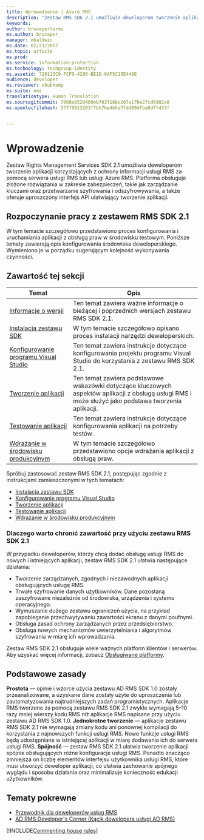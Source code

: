 ```yaml
---
title: Wprowadzenie | Azure RMS
description: "Zestaw RMS SDK 2.1 umożliwia deweloperom tworzenie aplikacji korzystających z ochrony informacji usługi RMS."
keywords: 
author: bruceperlerms
ms.author: bruceper
manager: mbaldwin
ms.date: 02/23/2017
ms.topic: article
ms.prod: 
ms.service: information-protection
ms.technology: techgroup-identity
ms.assetid: 728113C9-FCF9-4280-BE1D-6AF5C15E449E
audience: developer
ms.reviewer: shubhamp
ms.suite: ems
translationtype: Human Translation
ms.sourcegitcommit: 7068e0529409eb783f16bc207a17be27cd5d82a8
ms.openlocfilehash: 577f9813203f7bb7be4b5a7fd489dfba8d7fd33f


---
```

# <a name="getting-started"></a>Wprowadzenie

Zestaw Rights Management Services SDK 2.1 umożliwia deweloperom tworzenie aplikacji korzystających z ochrony informacji usługi RMS za pomocą serwera usługi RMS lub usługi Azure RMS. Platforma obsługuje złożone rozwiązania w zakresie zabezpieczeń, takie jak zarządzanie kluczami oraz przetwarzanie szyfrowania i odszyfrowywania, a także oferuje uproszczony interfejs API ułatwiający tworzenie aplikacji.

## <a name="get-started-with-rms-sdk-21"></a>Rozpoczynanie pracy z zestawem RMS SDK 2.1

W tym temacie szczegółowo przedstawiono proces konfigurowania i uruchamiania aplikacji z obsługą praw w środowisku testowym. Poniższe tematy zawierają opis konfigurowania środowiska deweloperskiego. Wymieniono je w porządku sugerującym kolejność wykonywania czynności.

## <a name="in-this-sections"></a>Zawartość tej sekcji

| Temat | Opis |
|-------|-------------|
| [Informacje o wersji](release-notes-rtm.md) | Ten temat zawiera ważne informacje o bieżącej i poprzednich wersjach zestawu RMS SDK 2.1.|
| [Instalacja zestawu SDK](install-the-rms-sdk.md) | W tym temacie szczegółowo opisano proces instalacji narzędzi deweloperskich.|
| [Konfigurowanie programu Visual Studio](how-to-configure-a-visual-studio-project-to-use-the-ad-rms-sdk-2-0.md) | Ten temat zawiera instrukcje dotyczące konfigurowania projektu programu Visual Studio do korzystania z zestawu RMS SDK 2.1.|
| [Tworzenie aplikacji](developing-your-application.md) | Ten temat zawiera podstawowe wskazówki dotyczące kluczowych aspektów aplikacji z obsługą usługi RMS i może służyć jako podstawa tworzenia aplikacji.|
| [Testowanie aplikacji](how-to-set-up-your-test-environment.md) |Ten temat zawiera instrukcje dotyczące konfigurowania aplikacji na potrzeby testów.|
| [Wdrażanie w środowisku produkcyjnym](deploying-your-application.md) |W tym temacie szczegółowo przedstawiono opcje wdrażania aplikacji z obsługą praw.|


Spróbuj zastosować zestaw RMS SDK 2.1, postępując zgodnie z instrukcjami zamieszczonymi w tych tematach:

- [Instalacja zestawu SDK](install-the-rms-sdk.md)
- [Konfigurowanie programu Visual Studio](how-to-configure-a-visual-studio-project-to-use-the-ad-rms-sdk-2-0.md)
- [Tworzenie aplikacji](developing-your-application.md)
- [Testowanie aplikacji](how-to-set-up-your-test-environment.md)
- [Wdrażanie w środowisku produkcyjnym](deploying-your-application.md)

### <a name="why-use-rms-sdk-21-for-protecting-your-content"></a>Dlaczego warto chronić zawartość przy użyciu zestawu RMS SDK 2.1

W przypadku deweloperów, którzy chcą dodać obsługę usługi RMS do nowych i istniejących aplikacji, zestaw RMS SDK 2.1 ułatwia następujące działania:

-   Tworzenie zarządzanych, zgodnych i niezawodnych aplikacji obsługujących usługę RMS.
-   Trwałe szyfrowanie danych użytkowników. Dane pozostaną zaszyfrowane niezależnie od środowiska, urządzenia i systemu operacyjnego.
-   Wymuszanie dużego zestawu ograniczeń użycia, na przykład zapobieganie przechwytywaniu zawartości ekranu z danymi poufnymi.
-   Obsługa zasad ochrony zarządzanych przez przedsiębiorstwo.
-   Obsługa nowych mechanizmów uwierzytelniania i algorytmów szyfrowania w miarę ich wprowadzania.

Zestaw RMS SDK 2.1 obsługuje wiele ważnych platform klientów i serwerów. Aby uzyskać więcej informacji, zobacz [Obsługiwane platformy](supported-platforms.md).

## <a name="core-principles"></a>Podstawowe zasady

**Prostota** — opinie i wzorce użycia zestawu AD RMS SDK 1.0 zostały przeanalizowane, a uzyskane dane zostały użyte do uproszczenia lub zautomatyzowania najtrudniejszych zadań programistycznych. Aplikacje RMS tworzone za pomocą zestawu RMS SDK 2.1 zwykle wymagają 5–10 razy mniej wierszy kodu RMS niż aplikacje RMS napisane przy użyciu zestawu AD RMS SDK 1.0.
**Jednokrotne tworzenie** — aplikacje zestawu RMS SDK 2.1 nie wymagają zmiany kodu ani ponownej kompilacji do korzystania z najnowszych funkcji usługi RMS. Nowe funkcje usługi RMS będą udostępniane w istniejącej aplikacji w miarę dodawania ich do serwera usługi RMS.
**Spójność** — zestaw RMS SDK 2.1 ułatwia tworzenie aplikacji spójnie obsługujących różne konfiguracje usługi RMS. Ponadto znacząco zmniejsza on liczbę elementów interfejsu użytkownika usługi RMS, które musi utworzyć deweloper aplikacji, co ułatwia zachowanie spójnego wyglądu i sposobu działania oraz minimalizuje konieczność edukacji użytkowników.

## <a name="related-topics"></a>Tematy pokrewne

* [Przewodnik dla deweloperów usług RMS](developers-guide.md)
* [AD RMS Developer's Corner (Kącik dewelopera usługi AD RMS)](http://blogs.msdn.com/b/rms/)

[!INCLUDE[Commenting house rules](../includes/houserules.md)]


<!--HONumber=Jan17_HO1-->


